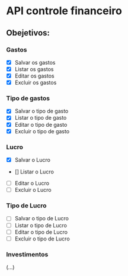# API controle financeiro 

## Obejetivos:

### Gastos
- [x] Salvar os gastos
- [x] Listar os gastos
- [x] Editar os gastos
- [x] Excluir os gastos

### Tipo de gastos
- [x] Salvar o tipo de gasto
- [x] Listar o tipo de gasto
- [x] Editar o tipo de gasto
- [x] Excluir o tipo de gasto

### Lucro
- [x] Salvar o Lucro
- [] Listar o Lucro
- [ ] Editar o Lucro
- [ ] Excluir o Lucro

### Tipo de Lucro
- [ ] Salvar o tipo de Lucro
- [ ] Listar o tipo de Lucro
- [ ] Editar o tipo de Lucro
- [ ] Excluir o tipo de Lucro

### Investimentos
(...)